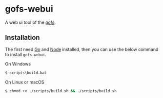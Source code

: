 # gofs-webui

A web ui tool of the [gofs](https://github.com/no-src/gofs).

## Installation

The first need [Go](https://go.dev/doc/install) and [Node](https://nodejs.org/en/download) installed, then you can use
the below command to install `gofs-webui`.

On Windows

```bat
$ scripts\build.bat
```

On Linux or macOS

```bash
$ chmod +x ./scripts/build.sh && ./scripts/build.sh
```